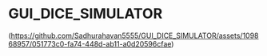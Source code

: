 # GUI_DICE_SIMULATOR
(https://github.com/Sadhurahavan5555/GUI_DICE_SIMULATOR/assets/109868957/051773c0-fa74-448d-ab11-a0d20596cfae)
